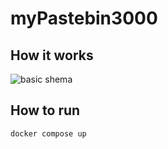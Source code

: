# myPastebin3000
## How it works
![basic shema](https://sun9-4.userapi.com/impg/c3u4-w_-pZ12VaxGezkn5eRg2H74FPwbjwbpgw/-DcdZJD7KmI.jpg?size=601x549&quality=96&sign=eacec79fa0d00c04ebaddc24adba00ed&type=album)
## How to run
````
docker compose up
````